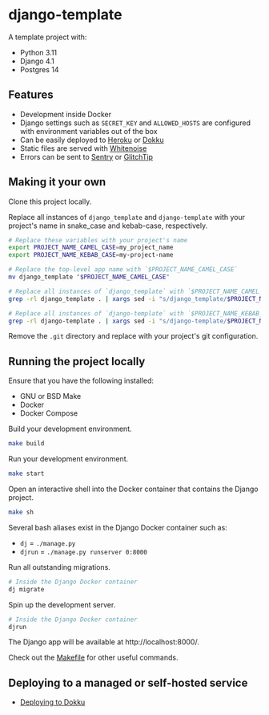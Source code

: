 # django-template

A template project with:

- Python 3.11
- Django 4.1
- Postgres 14

## Features

- Development inside Docker
- Django settings such as `SECRET_KEY` and `ALLOWED_HOSTS` are configured with environment variables out of the box
- Can be easily deployed to [Heroku][heroku] or [Dokku][dokku]
- Static files are served with [Whitenoise][whitenoise]
- Errors can be sent to [Sentry][sentry] or [GlitchTip][glitchtip]

[heroku]: https://heroku.com
[dokku]: https://dokku.com/
[whitenoise]: http://whitenoise.evans.io/en/stable/
[sentry]: https://sentry.io/
[glitchtip]: https://glitchtip.com/

## Making it your own

Clone this project locally.

Replace all instances of `django_template` and `django-template` with your project's name in snake_case and kebab-case, respectively.

```bash
# Replace these variables with your project's name
export PROJECT_NAME_CAMEL_CASE=my_project_name
export PROJECT_NAME_KEBAB_CASE=my-project-name

# Replace the top-level app name with `$PROJECT_NAME_CAMEL_CASE`
mv django_template "$PROJECT_NAME_CAMEL_CASE"

# Replace all instances of `django_template` with `$PROJECT_NAME_CAMEL_CASE`
grep -rl django_template . | xargs sed -i "s/django_template/$PROJECT_NAME_CAMEL_CASE/g"

# Replace all instances of `django-template` with `$PROJECT_NAME_KEBAB_CASE`
grep -rl django-template . | xargs sed -i "s/django-template/$PROJECT_NAME_KEBAB_CASE/g"
```

Remove the `.git` directory and replace with your project's git configuration.

## Running the project locally

Ensure that you have the following installed:

- GNU or BSD Make
- Docker
- Docker Compose

Build your development environment.

```bash
make build
```

Run your development environment.

```bash
make start
```

Open an interactive shell into the Docker container that contains the Django project.

```bash
make sh
```

Several bash aliases exist in the Django Docker container such as:

- `dj` = `./manage.py`
- `djrun` = `./manage.py runserver 0:8000`

Run all outstanding migrations.

```bash
# Inside the Django Docker container
dj migrate
```

Spin up the development server.

```bash
# Inside the Django Docker container
djrun
```

The Django app will be available at http://localhost:8000/.

Check out the [Makefile](Makefile) for other useful commands.

## Deploying to a managed or self-hosted service

- [Deploying to Dokku](docs/deploying_to_dokku.md)
